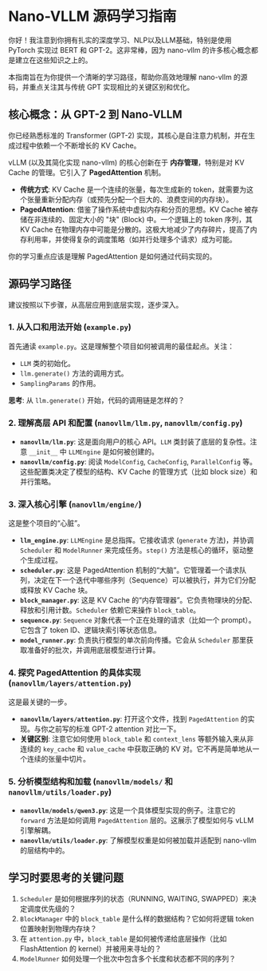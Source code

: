 # Nano-VLLM 源码学习指南

你好！我注意到你拥有扎实的深度学习、NLP以及LLM基础，特别是使用 PyTorch 实现过 BERT 和 GPT-2。这非常棒，因为 nano-vllm 的许多核心概念都是建立在这些知识之上的。

本指南旨在为你提供一个清晰的学习路径，帮助你高效地理解 nano-vllm 的源码，并重点关注其与传统 GPT 实现相比的关键区别和优化。

## 核心概念：从 GPT-2 到 Nano-VLLM

你已经熟悉标准的 Transformer (GPT-2) 实现，其核心是自注意力机制，并在生成过程中依赖一个不断增长的 KV Cache。

vLLM (以及其简化实现 nano-vllm) 的核心创新在于 **内存管理**，特别是对 KV Cache 的管理。它引入了 **PagedAttention** 机制。

- **传统方式**: KV Cache 是一个连续的张量，每次生成新的 token，就需要为这个张量重新分配内存（或预先分配一个巨大的、浪费空间的内存块）。
- **PagedAttention**: 借鉴了操作系统中虚拟内存和分页的思想。KV Cache 被存储在非连续的、固定大小的 "块" (Block) 中。一个逻辑上的 token 序列，其 KV Cache 在物理内存中可能是分散的。这极大地减少了内存碎片，提高了内存利用率，并使得复杂的调度策略（如并行处理多个请求）成为可能。

你的学习重点应该是理解 PagedAttention 是如何通过代码实现的。

## 源码学习路径

建议按照以下步骤，从高层应用到底层实现，逐步深入。

### 1. 从入口和用法开始 (`example.py`)

首先通读 `example.py`。这是理解整个项目如何被调用的最佳起点。关注：
- `LLM` 类的初始化。
- `llm.generate()` 方法的调用方式。
- `SamplingParams` 的作用。

**思考**: 从 `llm.generate()` 开始，代码的调用链是怎样的？

### 2. 理解高层 API 和配置 (`nanovllm/llm.py`, `nanovllm/config.py`)

- **`nanovllm/llm.py`**: 这是面向用户的核心 API。`LLM` 类封装了底层的复杂性。注意 `__init__` 中 `LLMEngine` 是如何被创建的。
- **`nanovllm/config.py`**: 阅读 `ModelConfig`, `CacheConfig`, `ParallelConfig` 等。这些配置类决定了模型的结构、KV Cache 的管理方式（比如 block size）和并行策略。

### 3. 深入核心引擎 (`nanovllm/engine/`)

这是整个项目的“心脏”。

- **`llm_engine.py`**: `LLMEngine` 是总指挥。它接收请求 (`generate` 方法)，并协调 `Scheduler` 和 `ModelRunner` 来完成任务。`step()` 方法是核心的循环，驱动整个生成过程。
- **`scheduler.py`**: 这是 PagedAttention 机制的“大脑”。它管理着一个请求队列，决定在下一个迭代中哪些序列（Sequence）可以被执行，并为它们分配或释放 KV Cache 块。
- **`block_manager.py`**: 这是 KV Cache 的“内存管理器”。它负责物理块的分配、释放和引用计数。`Scheduler` 依赖它来操作 `block_table`。
- **`sequence.py`**: `Sequence` 对象代表一个正在处理的请求（比如一个 prompt）。它包含了 token ID、逻辑块索引等状态信息。
- **`model_runner.py`**: 负责执行模型的单次前向传播。它会从 `Scheduler` 那里获取准备好的批次，并调用底层模型进行计算。

### 4. 探究 PagedAttention 的具体实现 (`nanovllm/layers/attention.py`)

这是最关键的一步。

- **`nanovllm/layers/attention.py`**: 打开这个文件，找到 `PagedAttention` 的实现。与你之前写的标准 GPT-2 attention 对比一下。
- **关键区别**: 注意它如何使用 `block_table` 和 `context_lens` 等额外输入来从非连续的 `key_cache` 和 `value_cache` 中获取正确的 KV 对。它不再是简单地从一个连续的张量中切片。

### 5. 分析模型结构和加载 (`nanovllm/models/` 和 `nanovllm/utils/loader.py`)

- **`nanovllm/models/qwen3.py`**: 这是一个具体模型实现的例子。注意它的 `forward` 方法是如何调用 `PagedAttention` 层的。这展示了模型如何与 vLLM 引擎解耦。
- **`nanovllm/utils/loader.py`**: 了解模型权重是如何被加载并适配到 nano-vllm 的层结构中的。

## 学习时要思考的关键问题

1.  `Scheduler` 是如何根据序列的状态（RUNNING, WAITING, SWAPPED）来决定调度优先级的？
2.  `BlockManager` 中的 `block_table` 是什么样的数据结构？它如何将逻辑 token 位置映射到物理内存块？
3.  在 `attention.py` 中，`block_table` 是如何被传递给底层操作（比如 FlashAttention 的 kernel）并被用来寻址的？
4.  `ModelRunner` 如何处理一个批次中包含多个长度和状态都不同的序列？
